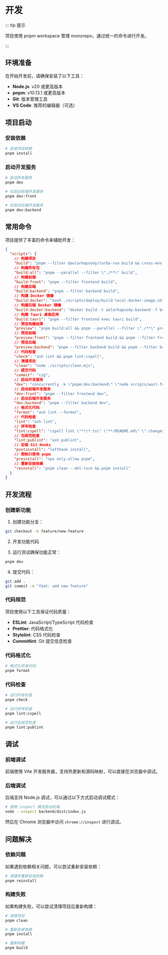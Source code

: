 # 开发

::: tip 提示

项目使用 pnpm workspace 管理 monorepo，通过统一的命令进行开发。

:::

## 环境准备

在开始开发前，请确保安装了以下工具：

- **Node.js**: v20 或更高版本
- **pnpm**: v10.13.1 或更高版本
- **Git**: 版本管理工具
- **VS Code**: 推荐的编辑器（可选）

## 项目启动

### 安装依赖

```bash
# 安装项目依赖
pnpm install
```

### 启动开发服务

```bash
# 启动所有服务
pnpm dev

# 仅启动前端开发服务
pnpm dev:front

# 仅启动后端开发服务
pnpm dev:backend
```

## 常用命令

项目提供了丰富的命令来辅助开发：

```json
{
  "scripts": {
    // 构建项目
    "build": "pnpm --filter @aolarhapsody/turbo-run build && cross-env NODE_OPTIONS=--max-old-space-size=8192 ar-turbo build",
    // 构建所有包
    "build:all": "pnpm --parallel --filter \"./**\" build",
    // 构建前端
    "build:front": "pnpm --filter frontend build",
    // 构建后端
    "build:backend": "pnpm --filter backend build",
    // 构建 Docker 镜像
    "build:docker": "bash ./scripts/deploy/build-local-docker-image.sh",
    // 构建后端 Docker 镜像
    "build:docker:backend": "docker build -t aolarhapsody-backend -f backend/Dockerfile .",
    // 构建 Tauri 桌面应用
    "build:tauri": "pnpm --filter frontend exec tauri build",
    // 预览构建结果
    "preview": "pnpm build:all && pnpm --parallel --filter \"./**\" preview",
    // 预览前端
    "preview:front": "pnpm --filter frontend build && pnpm --filter frontend preview",
    // 预览后端
    "preview:backend": "pnpm --filter backend build && pnpm --filter backend preview",
    // 代码检查
    "check": "ash lint && pnpm lint:cspell",
    // 清理项目
    "clean": "node ./scripts/clean.mjs",
    // 提交代码
    "commit": "czg",
    // 启动开发服务
    "dev": "concurrently -k \"pnpm:dev:backend\" \"node scripts/wait-for-backend.mjs\"",
    // 启动前端开发服务
    "dev:front": "pnpm --filter frontend dev",
    // 启动后端开发服务
    "dev:backend": "pnpm --filter backend dev",
    // 格式化代码
    "format": "ash lint --format",
    // 代码检查
    "lint": "ash lint",
    // 拼写检查
    "lint:cspell": "cspell lint \"**/*.ts\" \"**/README.md\" \".changeset/*.md\" --no-progress",
    // 包规范检查
    "lint:publint": "ash publint",
    // 安装 Git Hooks
    "postinstall": "lefthook install",
    // 限制只使用 pnpm
    "preinstall": "npx only-allow pnpm",
    // 重新安装依赖
    "reinstall": "pnpm clean --del-lock && pnpm install"
  }
}
```

## 开发流程

### 创建新功能

1. 创建功能分支：

```bash
git checkout -b feature/new-feature
```

2. 开发功能代码

3. 运行测试确保功能正常：

```bash
pnpm dev
```

4. 提交代码：

```bash
git add .
git commit -m "feat: add new feature"
```

### 代码规范

项目使用以下工具保证代码质量：

- **ESLint**: JavaScript/TypeScript 代码检查
- **Prettier**: 代码格式化
- **Stylelint**: CSS 代码检查
- **Commitlint**: Git 提交信息检查

### 代码格式化

```bash
# 格式化所有代码
pnpm format
```

### 代码检查

```bash
# 运行所有检查
pnpm check

# 运行拼写检查
pnpm lint:cspell

# 运行包规范检查
pnpm lint:publint
```

## 调试

### 前端调试

前端使用 Vite 开发服务器，支持热更新和源码映射，可以直接在浏览器中调试。

### 后端调试

后端支持 Node.js 调试，可以通过以下方式启动调试模式：

```bash
# 使用 inspect 模式启动后端
node --inspect backend/dist/index.js
```

然后在 Chrome 浏览器中访问 `chrome://inspect` 进行调试。

## 问题解决

### 依赖问题

如果遇到依赖相关问题，可以尝试重新安装依赖：

```bash
# 清理并重新安装依赖
pnpm reinstall
```

### 构建失败

如果构建失败，可以尝试清理项目后重新构建：

```bash
# 清理项目
pnpm clean

# 重新安装依赖
pnpm install

# 重新构建
pnpm build
```
